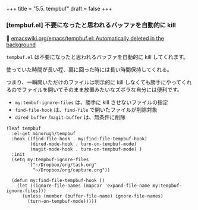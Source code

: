 +++
title = "5.5. tempbuf"
draft = false
+++
### [tempbuf.el] 不要になったと思われるバッファを自動的に kill
🔗 [emacswiki.org/emacs/tempbuf.el: Automatically deleted in the background](https://www.emacswiki.org/emacs/tempbuf.el)

`tempbuf.el` は不要になったと思われるバッファを自動的に kill してくれます。

使っていた時間が長い程、裏に回った時には長い時間保持してくれる。

つまり、一瞬開いただけのファイルは明示的に kill しなくても勝手にやってくれるのでファイルを開いてそのまま放置みたいなズボラな自分には便利です。

* `my:tembuf-ignore-files` は、勝手に kill させないファイルの指定
* `find-file-hook` は、`find-file` で開いたファイルが削除対象
* `dired buffer` /`magit-buffer` は、無条件に削除

```elisp
(leaf tempbuf
  :el-get minorugh/tempbuf
  :hook ((find-file-hook . my:find-file-tempbuf-hook)
		 (dired-mode-hook . turn-on-tempbuf-mode)
		 (magit-mode-hook . turn-on-tempbuf-mode) )
  :init
  (setq my:tempbuf-ignore-files
		'("~/Dropbox/org/task.org"
          "~/Dropbox/org/capture.org"))

  (defun my:find-file-tempbuf-hook ()
	(let ((ignore-file-names (mapcar 'expand-file-name my:tempbuf-ignore-files)))
      (unless (member (buffer-file-name) ignore-file-names)
		(turn-on-tempbuf-mode)))))
```
